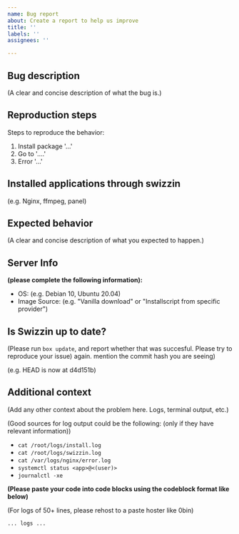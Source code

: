 ```yaml
---
name: Bug report
about: Create a report to help us improve
title: ''
labels: ''
assignees: ''

---
```

<!-- Issues that do not follow the format will be automatically closed. Please make sure no headins are omitted or changed. -->
<!-- Please first consukt the project's wiki and the troubleshooting steps. you can find thise here https://docs.swizzin.ltd/guides/troubleshooting -->

## Bug description
(A clear and concise description of what the bug is.)

## Reproduction steps
Steps to reproduce the behavior:
1. Install package '...'
2. Go to '....'
3. Error '...'

## Installed applications through swizzin
(e.g. Nginx, ffmpeg, panel)

## Expected behavior
(A clear and concise description of what you expected to happen.)

## Server Info
**(please complete the following information):**
 - OS: (e.g. Debian 10, Ubuntu 20.04)
 - Image Source: (e.g. "Vanilla download" or "Installscript from specific provider")

## Is Swizzin up to date?
(Please run `box update`, and report whether that was succesful. Please try to reproduce your issue) again. mention the commit hash you are seeing)

(e.g. HEAD is now at d4d151b)

## Additional context
(Add any other context about the problem here. Logs, terminal output, etc.)

(Good sources for log output could be the following: (only if they have relevant information))
- `cat /root/logs/install.log`
- `cat /root/logs/swizzin.log`
- `cat /var/logs/nginx/error.log`
- `systemctl status <app>@<(user)>`
- `journalctl -xe`

**(Please paste your code into code blocks using the codeblock format like below)**

(For logs of 50+ lines, please rehost to a paste hoster like 0bin)

 ```
 ... logs ...
 ```


